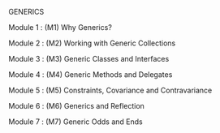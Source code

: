 GENERICS

Module 1 : (M1) Why Generics?

Module 2 : (M2) Working with Generic Collections

Module 3 : (M3) Generic Classes and Interfaces

Module 4 : (M4) Generic Methods and Delegates

Module 5 : (M5) Constraints, Covariance and Contravariance

Module 6 : (M6) Generics and Reflection

Module 7 : (M7) Generic Odds and Ends 




